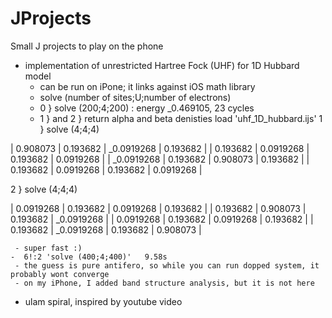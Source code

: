 # JProjects

Small J projects to play on the phone 

  * implementation of unrestricted Hartree Fock (UHF) for 1D Hubbard model
     - can be run on iPone; it links against iOS math library
     - solve (number of sites;U;number of electrons) 
	- 0 } solve (200;4;200)   : energy _0.469105, 23 cycles 
	- 1 } and 2 } return alpha and beta denisties
  load 'uhf_1D_hubbard.ijs'
   1 } solve (4;4;4)

|  0.908073  | 0.193682  |  _0.0919268 | 0.193682  |
|  0.193682  | 0.0919268 |  0.193682   | 0.0919268 |
| _0.0919268 | 0.193682  | 0.908073    | 0.193682  |
|  0.193682  | 0.0919268 |  0.193682   | 0.0919268 | 
  

   2 } solve (4;4;4)

| 0.0919268  | 0.193682   | 0.0919268 |  0.193682  |
| 0.193682   | 0.908073   | 0.193682  | _0.0919268 |
| 0.0919268  | 0.193682   | 0.0919268 |  0.193682  |
| 0.193682   | _0.0919268 | 0.193682  |  0.908073  |

     - super fast :) 
	-  6!:2 'solve (400;4;400)'   9.58s 
     - the guess is pure antifero, so while you can run dopped system, it probably wont converge
     - on my iPhone, I added band structure analysis, but it is not here 
     
  * ulam spiral, inspired by youtube video

